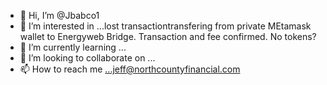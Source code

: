 - 👋 Hi, I’m @Jbabco1
- 👀 I’m interested in ...lost transactiontransfering from private MEtamask wallet to Energyweb Bridge. Transaction and fee confirmed. No tokens?
- 🌱 I’m currently learning ...
- 💞️ I’m looking to collaborate on ...
- 📫 How to reach me ...jeff@northcountyfinancial.com

<!---
Jbabco1/Jbabco1 is a ✨ special ✨ repository because its `README.md` (this file) appears on your GitHub profile.
You can click the Preview link to take a look at your changes.
--->
